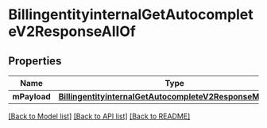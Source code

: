 # BillingentityinternalGetAutocompleteV2ResponseAllOf

## Properties
Name | Type | Description | Notes
------------ | ------------- | ------------- | -------------
**mPayload** | [**BillingentityinternalGetAutocompleteV2ResponseMPayload**](BillingentityinternalGetAutocompleteV2ResponseMPayload.md) |  | 

[[Back to Model list]](../README.md#documentation-for-models) [[Back to API list]](../README.md#documentation-for-api-endpoints) [[Back to README]](../README.md)


